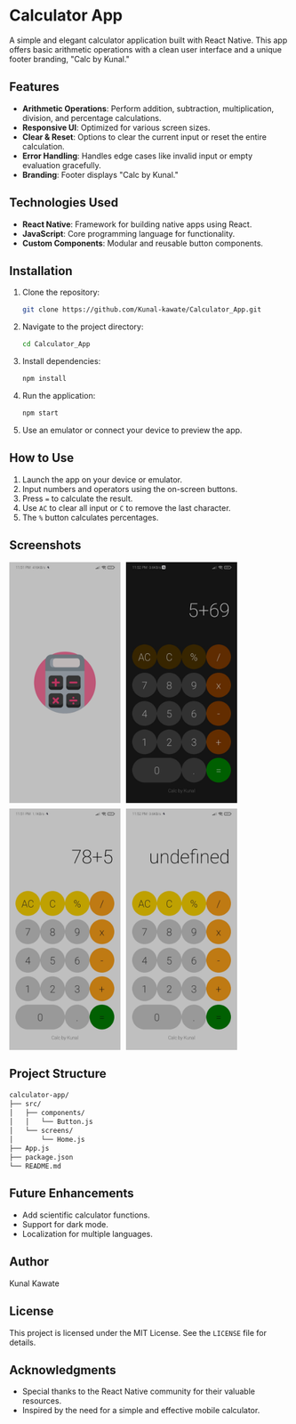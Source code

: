 # Calculator App

A simple and elegant calculator application built with React Native. This app offers basic arithmetic operations with a clean user interface and a unique footer branding, "Calc by Kunal."

## Features

- **Arithmetic Operations**: Perform addition, subtraction, multiplication, division, and percentage calculations.
- **Responsive UI**: Optimized for various screen sizes.
- **Clear & Reset**: Options to clear the current input or reset the entire calculation.
- **Error Handling**: Handles edge cases like invalid input or empty evaluation gracefully.
- **Branding**: Footer displays "Calc by Kunal."

## Technologies Used

- **React Native**: Framework for building native apps using React.
- **JavaScript**: Core programming language for functionality.
- **Custom Components**: Modular and reusable button components.

## Installation

1. Clone the repository:
   ```bash
   git clone https://github.com/Kunal-kawate/Calculator_App.git
   ```
2. Navigate to the project directory:
   ```bash
   cd Calculator_App
   ```
3. Install dependencies:
   ```bash
   npm install
   ```
4. Run the application:
   ```bash
   npm start
   ```
5. Use an emulator or connect your device to preview the app.

## How to Use

1. Launch the app on your device or emulator.
2. Input numbers and operators using the on-screen buttons.
3. Press `=` to calculate the result.
4. Use `AC` to clear all input or `C` to remove the last character.
5. The `%` button calculates percentages.

## Screenshots


<div style="display: flex; flex-wrap: wrap; gap: 10px;">
  <img src="/Screenshots/ss02.jpg" alt="Screenshot 1" width="200px">
  <img src="/Screenshots/ss01.jpg" alt="Screenshot 2" width="200px">
  <img src="/Screenshots/ss03.jpg" alt="Screenshot 3" width="200px">
  <img src="/Screenshots/ss04.jpg" alt="Screenshot 4" width="200px">
</div>




## Project Structure

```
calculator-app/
├── src/
│   ├── components/
│   │   └── Button.js
│   └── screens/
│       └── Home.js
├── App.js
├── package.json
└── README.md
```

## Future Enhancements

- Add scientific calculator functions.
- Support for dark mode.
- Localization for multiple languages.

## Author

Kunal Kawate

## License

This project is licensed under the MIT License. See the `LICENSE` file for details.

## Acknowledgments

- Special thanks to the React Native community for their valuable resources.
- Inspired by the need for a simple and effective mobile calculator.

